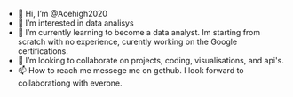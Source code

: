 - 👋 Hi, I’m @Acehigh2020
- 👀 I’m interested in data analisys
- 🌱 I’m currently learning to become a data analyst. Im starting from scratch with no experience, curently working on the Google certifications.
- 💞️ I’m looking to collaborate on projects, coding, visualisations, and api's.
- 📫 How to reach me messege me on gethub. I look forward to collaborationg with everone. 

<!---
Acehigh2020/Acehigh2020 is a ✨ special ✨ repository because its `README.md` (this file) appears on your GitHub profile.
You can click the Preview link to take a look at your changes.
--->
